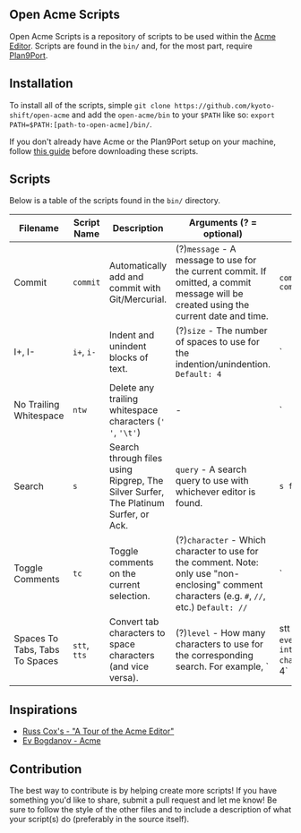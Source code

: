 Open Acme Scripts
-----------------

Open Acme Scripts is a repository of scripts to be used within the [Acme Editor](http://acme.cat-v.org/). Scripts are found in the `bin/` and, for the most part, require [Plan9Port](https://github.com/9fans/plan9port).


## Installation

To install all of the scripts, simple `git clone https://github.com/kyoto-shift/open-acme` and add the `open-acme/bin` to your `$PATH` like so: `export PATH=$PATH:[path-to-open-acme]/bin/`.

If you don't already have Acme or the Plan9Port setup on your machine, follow [this guide](https://github.com/9fans/plan9port) before downloading these scripts.


## Scripts

Below is a table of the scripts found in the `bin/` directory.  


| Filename                       | Script Name  | Description                                                                         | Arguments (? = optional)                                                                                                                                     | Example                   |
|--------------------------------|--------------|-------------------------------------------------------------------------------------|--------------------------------------------------------------------------------------------------------------------------------------------------------------|---------------------------|
| Commit                         | `commit`     | Automatically add and commit with Git/Mercurial.                                    | (?)`message` - A message to use for the current commit. If omitted, a commit message will be created using the current date and time.                        | `commit "initial commit"` |
| I+, I-                         | `i+`, `i-`   | Indent and unindent blocks of text.                                                 | (?)`size` - The number of spaces to use for the indention/unindention. `Default: 4`                                                                          | `|i+ 8`, `|i- 4`          |
| No Trailing Whitespace         | `ntw`        | Delete any trailing whitespace characters (`' '`, `'\t'`)                           | -                                                                                                                                                            | `|ntw`                    |
| Search                         | `s`          | Search through files using Ripgrep, The Silver Surfer, The Platinum Surfer, or Ack. | `query` - A search query to use with whichever editor is found.                                                                                              | `s foo`                   |
| Toggle Comments                | `tc`         | Toggle comments on the current selection.                                           | (?)`character` - Which character to use for the comment. Note: only use "non-enclosing" comment characters (e.g. `#`, `//`, etc.) `Default: //`              | `|tc '#'`                 |
| Spaces To Tabs, Tabs To Spaces | `stt`, `tts` | Convert tab characters to space characters (and vice versa).                        | (?)`level` - How many characters to use for the corresponding search. For example, `|stt 4` will convert every `4` spaces into a tab character. `Default: 4` | `|stt`, `|tts 4`          |


## Inspirations

* [Russ Cox's - "A Tour of the Acme Editor"](https://www.youtube.com/watch?v=dP1xVpMPn8M)  
* [Ev Bogdanov - Acme](https://github.com/evbogdanov/acme)


## Contribution

The best way to contribute is by helping create more scripts! If you have something you'd like to share, submit a pull request and let me know! Be sure to follow the style of the other files and to include a description of what your script(s) do (preferably in the source itself).